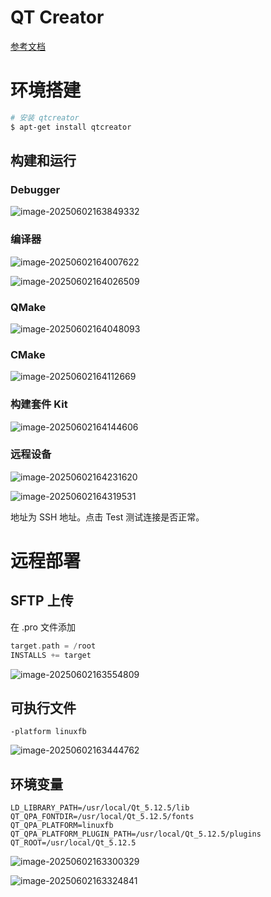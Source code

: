 # QT Creator

[参考文档](https://doc.embedfire.com/linux/rk356x/Qt/zh/latest/lubancat_qt/install/remote_connect.html) 

# 环境搭建

```bash
# 安装 qtcreator
$ apt-get install qtcreator
```

## 构建和运行

### Debugger

![image-20250602163849332](.assets/qtcreator/image-20250602163849332.png)

### 编译器

![image-20250602164007622](.assets/qtcreator/image-20250602164007622.png)

![image-20250602164026509](.assets/qtcreator/image-20250602164026509.png)

### QMake

![image-20250602164048093](.assets/qtcreator/image-20250602164048093.png)

### CMake

![image-20250602164112669](.assets/qtcreator/image-20250602164112669.png)

### 构建套件 Kit

![image-20250602164144606](.assets/qtcreator/image-20250602164144606.png)

### 远程设备

![image-20250602164231620](.assets/qtcreator/image-20250602164231620.png)

![image-20250602164319531](.assets/qtcreator/image-20250602164319531.png)

地址为 SSH 地址。点击 Test 测试连接是否正常。

# 远程部署

## SFTP 上传

在 .pro 文件添加

```c
target.path = /root
INSTALLS += target
```

![image-20250602163554809](.assets/qtcreator/image-20250602163554809.png)

## 可执行文件

```
-platform linuxfb
```

![image-20250602163444762](.assets/qtcreator/image-20250602163444762.png)

## 环境变量

```
LD_LIBRARY_PATH=/usr/local/Qt_5.12.5/lib
QT_QPA_FONTDIR=/usr/local/Qt_5.12.5/fonts
QT_QPA_PLATFORM=linuxfb
QT_QPA_PLATFORM_PLUGIN_PATH=/usr/local/Qt_5.12.5/plugins
QT_ROOT=/usr/local/Qt_5.12.5
```

![image-20250602163300329](.assets/qtcreator/image-20250602163300329.png)

![image-20250602163324841](.assets/qtcreator/image-20250602163324841.png)



